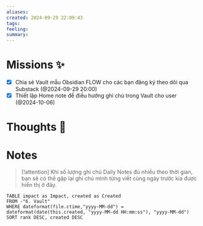 ```yaml
---
aliases: 
created: 2024-09-29 22:09:43
tags: 
feeling: 
summary:
---
```


# Missions ✨

- [x] Chia sẻ Vault mẫu Obsidian FLOW cho các bạn đăng ký theo dõi qua Substack (@2024-09-29 20:00)
- [x] Thiết lập Home note để điều hướng ghi chú trong Vault cho user (@2024-10-06)

# Thoughts 💬


# Notes

> [!attention]
> Khi số lượng ghi chú Daily Notes đủ nhiều theo thời gian, bạn sẽ có thể gặp lại ghi chú mình từng viết cùng ngày trước kia được hiển thị ở đây.

```dataview
TABLE impact as Impact, created as Created
FROM -"6. Vault"
WHERE dateformat(file.ctime,"yyyy-MM-dd") = dateformat(date(this.created, "yyyy-MM-dd HH:mm:ss"), "yyyy-MM-dd")
SORT rank DESC, created DESC
```
